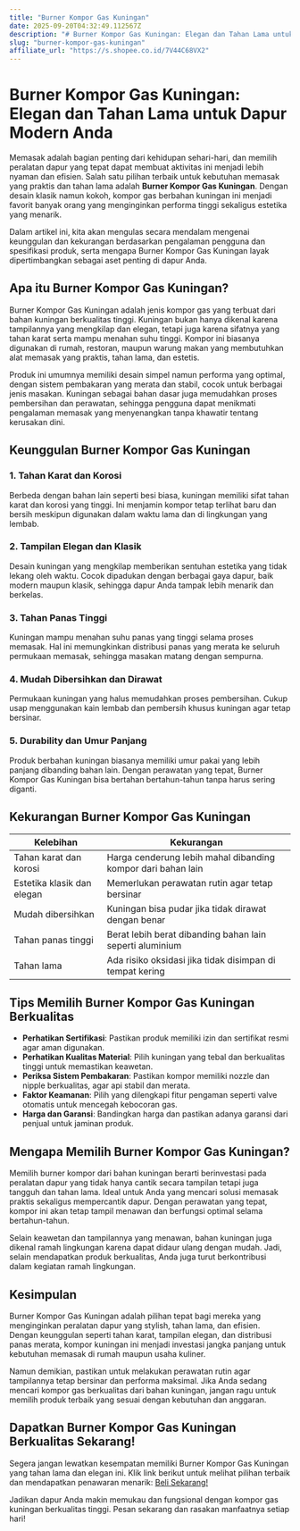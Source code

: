```yaml
---
title: "Burner Kompor Gas Kuningan"
date: 2025-09-20T04:32:49.112567Z
description: "# Burner Kompor Gas Kuningan: Elegan dan Tahan Lama untuk Dapur Modern Anda..."
slug: "burner-kompor-gas-kuningan"
affiliate_url: "https://s.shopee.co.id/7V44C68VX2"
---
```

# Burner Kompor Gas Kuningan: Elegan dan Tahan Lama untuk Dapur Modern Anda

Memasak adalah bagian penting dari kehidupan sehari-hari, dan memilih peralatan dapur yang tepat dapat membuat aktivitas ini menjadi lebih nyaman dan efisien. Salah satu pilihan terbaik untuk kebutuhan memasak yang praktis dan tahan lama adalah **Burner Kompor Gas Kuningan**. Dengan desain klasik namun kokoh, kompor gas berbahan kuningan ini menjadi favorit banyak orang yang menginginkan performa tinggi sekaligus estetika yang menarik.

Dalam artikel ini, kita akan mengulas secara mendalam mengenai keunggulan dan kekurangan berdasarkan pengalaman pengguna dan spesifikasi produk, serta mengapa Burner Kompor Gas Kuningan layak dipertimbangkan sebagai aset penting di dapur Anda.

## Apa itu Burner Kompor Gas Kuningan?

Burner Kompor Gas Kuningan adalah jenis kompor gas yang terbuat dari bahan kuningan berkualitas tinggi. Kuningan bukan hanya dikenal karena tampilannya yang mengkilap dan elegan, tetapi juga karena sifatnya yang tahan karat serta mampu menahan suhu tinggi. Kompor ini biasanya digunakan di rumah, restoran, maupun warung makan yang membutuhkan alat memasak yang praktis, tahan lama, dan estetis.

Produk ini umumnya memiliki desain simpel namun performa yang optimal, dengan sistem pembakaran yang merata dan stabil, cocok untuk berbagai jenis masakan. Kuningan sebagai bahan dasar juga memudahkan proses pembersihan dan perawatan, sehingga pengguna dapat menikmati pengalaman memasak yang menyenangkan tanpa khawatir tentang kerusakan dini.

## Keunggulan Burner Kompor Gas Kuningan

### 1. Tahan Karat dan Korosi

Berbeda dengan bahan lain seperti besi biasa, kuningan memiliki sifat tahan karat dan korosi yang tinggi. Ini menjamin kompor tetap terlihat baru dan bersih meskipun digunakan dalam waktu lama dan di lingkungan yang lembab.

### 2. Tampilan Elegan dan Klasik

Desain kuningan yang mengkilap memberikan sentuhan estetika yang tidak lekang oleh waktu. Cocok dipadukan dengan berbagai gaya dapur, baik modern maupun klasik, sehingga dapur Anda tampak lebih menarik dan berkelas.

### 3. Tahan Panas Tinggi

Kuningan mampu menahan suhu panas yang tinggi selama proses memasak. Hal ini memungkinkan distribusi panas yang merata ke seluruh permukaan memasak, sehingga masakan matang dengan sempurna.

### 4. Mudah Dibersihkan dan Dirawat

Permukaan kuningan yang halus memudahkan proses pembersihan. Cukup usap menggunakan kain lembab dan pembersih khusus kuningan agar tetap bersinar.

### 5. Durability dan Umur Panjang

Produk berbahan kuningan biasanya memiliki umur pakai yang lebih panjang dibanding bahan lain. Dengan perawatan yang tepat, Burner Kompor Gas Kuningan bisa bertahan bertahun-tahun tanpa harus sering diganti.

## Kekurangan Burner Kompor Gas Kuningan

| Kelebihan | Kekurangan |
|------------|--------------|
| Tahan karat dan korosi | Harga cenderung lebih mahal dibanding kompor dari bahan lain |
| Estetika klasik dan elegan | Memerlukan perawatan rutin agar tetap bersinar |
| Mudah dibersihkan | Kuningan bisa pudar jika tidak dirawat dengan benar |
| Tahan panas tinggi | Berat lebih berat dibanding bahan lain seperti aluminium |
| Tahan lama | Ada risiko oksidasi jika tidak disimpan di tempat kering |

## Tips Memilih Burner Kompor Gas Kuningan Berkualitas

- **Perhatikan Sertifikasi**: Pastikan produk memiliki izin dan sertifikat resmi agar aman digunakan.
- **Perhatikan Kualitas Material**: Pilih kuningan yang tebal dan berkualitas tinggi untuk memastikan keawetan.
- **Periksa Sistem Pembakaran**: Pastikan kompor memiliki nozzle dan nipple berkualitas, agar api stabil dan merata.
- **Faktor Keamanan**: Pilih yang dilengkapi fitur pengaman seperti valve otomatis untuk mencegah kebocoran gas.
- **Harga dan Garansi**: Bandingkan harga dan pastikan adanya garansi dari penjual untuk jaminan produk.

## Mengapa Memilih Burner Kompor Gas Kuningan?

Memilih burner kompor dari bahan kuningan berarti berinvestasi pada peralatan dapur yang tidak hanya cantik secara tampilan tetapi juga tangguh dan tahan lama. Ideal untuk Anda yang mencari solusi memasak praktis sekaligus mempercantik dapur. Dengan perawatan yang tepat, kompor ini akan tetap tampil menawan dan berfungsi optimal selama bertahun-tahun.

Selain keawetan dan tampilannya yang menawan, bahan kuningan juga dikenal ramah lingkungan karena dapat didaur ulang dengan mudah. Jadi, selain mendapatkan produk berkualitas, Anda juga turut berkontribusi dalam kegiatan ramah lingkungan.

## Kesimpulan

Burner Kompor Gas Kuningan adalah pilihan tepat bagi mereka yang menginginkan peralatan dapur yang stylish, tahan lama, dan efisien. Dengan keunggulan seperti tahan karat, tampilan elegan, dan distribusi panas merata, kompor kuningan ini menjadi investasi jangka panjang untuk kebutuhan memasak di rumah maupun usaha kuliner.

Namun demikian, pastikan untuk melakukan perawatan rutin agar tampilannya tetap bersinar dan performa maksimal. Jika Anda sedang mencari kompor gas berkualitas dari bahan kuningan, jangan ragu untuk memilih produk terbaik yang sesuai dengan kebutuhan dan anggaran.

## Dapatkan Burner Kompor Gas Kuningan Berkualitas Sekarang!

Segera jangan lewatkan kesempatan memiliki Burner Kompor Gas Kuningan yang tahan lama dan elegan ini. Klik link berikut untuk melihat pilihan terbaik dan mendapatkan penawaran menarik: [Beli Sekarang!](https://s.shopee.co.id/7V44C68VX2)

Jadikan dapur Anda makin memukau dan fungsional dengan kompor gas kuningan berkualitas tinggi. Pesan sekarang dan rasakan manfaatnya setiap hari!
